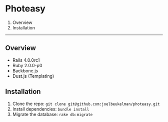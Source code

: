 Photeasy
====================

1. Overview
2. Installation

--------------------

## Overview

- Rails 4.0.0rc1
- Ruby 2.0.0-p0
- Backbone.js
- Dust.js (Templating)

## Installation

1. Clone the repo: `git clone git@github.com:joelbeukelman/photeasy.git`
2. Install dependencies: `bundle install`
3. Migrate the database: `rake db:migrate`